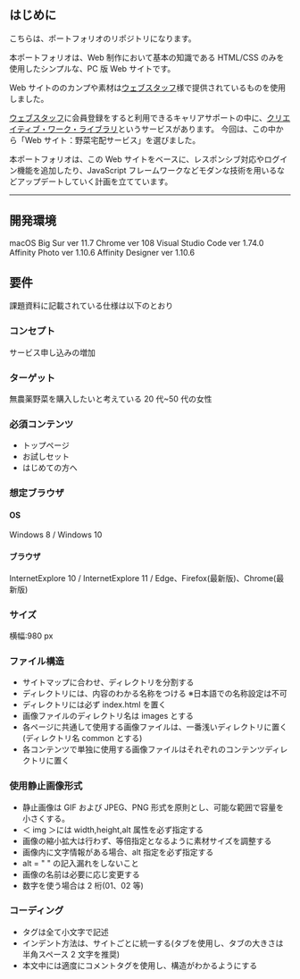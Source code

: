 ## はじめに

こちらは、ポートフォリオのリポジトリになります。

本ポートフォリオは、Web 制作において基本の知識である HTML/CSS のみを使用したシンプルな、PC 版 Web サイトです。

Web サイトののカンプや素材は[ウェブスタッフ](https://www.webstaff.jp/)様で提供されているものを使用しました。

[ウェブスタッフ](https://www.webstaff.jp/)に会員登録をすると利用できるキャリアサポートの中に、[クリエイティブ・ワーク・ライブラリ](https://www.webstaff.jp/haken/support/library.shtml)というサービスがあります。
今回は、この中から「Web サイト：野菜宅配サービス」を選びました。

本ポートフォリオは、この Web サイトをベースに、レスポンシブ対応やログイン機能を追加したり、JavaScript フレームワークなどモダンな技術を用いるなどアップデートしていく計画を立てています。

---

## 開発環境

macOS Big Sur ver 11.7
Chrome ver 108
Visual Studio Code ver 1.74.0
Affinity Photo ver 1.10.6
Affinity Designer ver 1.10.6

## 要件

課題資料に記載されている仕様は以下のとおり

### コンセプト

サービス申し込みの増加

### ターゲット

無農薬野菜を購入したいと考えている 20 代~50 代の女性

### 必須コンテンツ

- トップページ
- お試しセット
- はじめての方へ

### 想定ブラウザ

#### OS

Windows 8 / Windows 10

#### ブラウザ

InternetExplore 10 / InternetExplore 11 / Edge、Firefox(最新版)、Chrome(最新版)

### サイズ

横幅:980 px

### ファイル構造

- サイトマップに合わせ、ディレクトリを分割する
- ディレクトリには、内容のわかる名称をつける ※日本語での名称設定は不可
- ディレクトリには必ず index.html を置く
- 画像ファイルのディレクトリ名は images とする
- 各ページに共通して使用する画像ファイルは、一番浅いディレクトリに置く(ディレクトリ名 common とする)
- 各コンテンツで単独に使用する画像ファイルはそれぞれのコンテンツディレクトリに置く

### 使用静止画像形式

- 静止画像は GIF および JPEG、PNG 形式を原則とし、可能な範囲で容量を小さくする。
- ＜ img ＞には width,height,alt 属性を必ず指定する
- 画像の縮小拡大は行わず、等倍指定となるように素材サイズを調整する
- 画像内に文字情報がある場合、alt 指定を必ず指定する
- alt = " " の記入漏れをしないこと
- 画像の名前は必要に応じ変更する
- 数字を使う場合は 2 桁(01、02 等)

### コーディング

- タグは全て小文字で記述
- インデント方法は、サイトごとに統一する(タブを使用し、タブの大きさは半角スペース 2 文字を推奨)
- 本文中には適度にコメントタグを使用し、構造がわかるようにする
